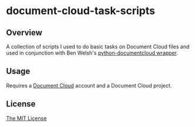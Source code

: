 document-cloud-task-scripts
===========================

## Overview

A collection of scripts I used to do basic tasks on Document Cloud files and used in conjunction with Ben Welsh's [python-documentcloud wrapper](https://github.com/datadesk/python-documentcloud).

## Usage

Requires a [Document Cloud](https://www.documentcloud.org/home) account and a Document Cloud project. 

<!--(

## Links & Resources

- [Blog Post](X)
- [Repo](X)
- [Demo](X)

)-->

## License

[The MIT License](http://opensource.org/licenses/MIT)
